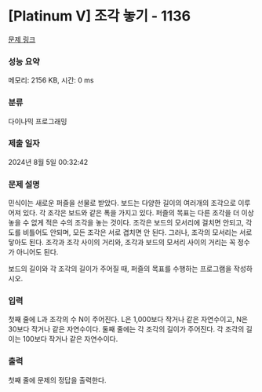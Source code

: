 # [Platinum V] 조각 놓기 - 1136 

[문제 링크](https://www.acmicpc.net/problem/1136) 

### 성능 요약

메모리: 2156 KB, 시간: 0 ms

### 분류

다이나믹 프로그래밍

### 제출 일자

2024년 8월 5일 00:32:42

### 문제 설명

<p>민식이는 새로운 퍼즐을 선물로 받았다. 보드는 다양한 길이의 여러개의 조각으로 이루어져 있다. 각 조각은 보드와 같은 폭을 가지고 있다. 퍼즐의 목표는 다른 조각을 더 이상 놓을 수 없게 적은 수의 조각을 놓는 것이다. 조각은 보드의 모서리에 걸치면 안되고, 각도를 비틀어도 안되며, 모든 조각은 서로 겹치면 안 된다. 그러나, 조각의 모서리는 서로 닿아도 된다. 조각과 조각 사이의 거리와, 조각과 보드의 모서리 사이의 거리는 꼭 정수가 아니어도 된다.</p>

<p>보드의 길이와 각 조각의 길이가 주어질 때, 퍼즐의 목표를 수행하는 프로그램을 작성하시오.</p>

### 입력 

 <p>첫째 줄에 L과 조각의 수 N이 주어진다. L은 1,000보다 작거나 같은 자연수이고, N은 30보다 작거나 같은 자연수이다. 둘째 줄에는 각 조각의 길이가 주어진다. 각 조각의 길이는 100보다 작거나 같은 자연수이다.</p>

### 출력 

 <p>첫째 줄에 문제의 정답을 출력한다.</p>

